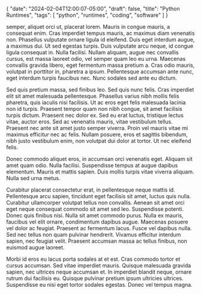 {
   "date": "2024-02-04T12:00:07-05:00",
   "draft": false,
   "title": "Python Runtimes",
   "tags": [
      "python",
      "runtimes",
      "coding",
      "software"
   ]
}

semper, aliquet orci ut, placerat lorem. Mauris in congue mauris, a consequat enim. Cras imperdiet tempus mauris, ac maximus diam venenatis non. Phasellus vulputate ornare ligula id eleifend. Duis eget interdum augue, a maximus dui. Ut sed egestas turpis. Duis vulputate arcu neque, id congue ligula consequat in. Nulla facilisi. Nullam aliquam, augue nec convallis cursus, est massa laoreet odio, vel semper quam leo eu urna. Maecenas convallis gravida libero, eget fermentum massa pretium a. Cras odio mauris, volutpat in porttitor in, pharetra a ipsum. Pellentesque accumsan ante nunc, eget interdum turpis faucibus nec. Nunc sodales sed ante eu dictum.

Sed quis pretium massa, sed finibus leo. Sed quis nunc felis. Cras imperdiet elit sit amet malesuada pellentesque. Phasellus varius nibh mollis felis pharetra, quis iaculis nisi facilisis. Ut ac eros eget felis malesuada lacinia non id turpis. Praesent tempor quam non nibh congue, sit amet facilisis turpis dictum. Praesent nec dolor ex. Sed eu erat luctus, tristique lectus vitae, auctor eros. Sed ac venenatis mauris, vitae vestibulum tellus. Praesent nec ante sit amet justo semper viverra. Proin vel mauris vitae mi maximus efficitur nec ac felis. Nullam posuere, eros et sagittis bibendum, nibh justo vestibulum enim, non volutpat dui dolor at tortor. Ut nec eleifend felis.

Donec commodo aliquet eros, in accumsan orci venenatis eget. Aliquam sit amet quam odio. Nulla facilisi. Suspendisse tempus at augue dapibus elementum. Mauris et mattis sapien. Duis mollis turpis vitae viverra aliquam. Nulla sed urna metus.

Curabitur placerat consectetur erat, in pellentesque neque mattis id. Pellentesque arcu sapien, tincidunt eget facilisis sit amet, luctus quis nulla. Curabitur ullamcorper volutpat tellus non convallis. Aenean sit amet orci eget neque consequat commodo sit amet sed leo. Suspendisse potenti. Donec quis finibus nisi. Nulla sit amet commodo purus. Nulla ex mauris, faucibus vel elit ornare, condimentum dapibus augue. Maecenas posuere vel dolor ac feugiat. Praesent ac fermentum lacus. Fusce vel dapibus nulla. Sed nec tellus non quam pulvinar hendrerit. Vivamus efficitur interdum sapien, nec feugiat velit. Praesent accumsan massa ac tellus finibus, non euismod augue laoreet.

Morbi id eros eu lacus porta sodales at et est. Cras commodo tortor et cursus accumsan. Sed vitae imperdiet mauris. Quisque malesuada gravida sapien, nec ultrices neque accumsan et. In imperdiet blandit neque, ornare rutrum dui facilisis eu. Quisque pulvinar pretium ipsum ultricies ultrices. Suspendisse eu nisi eget tortor sodales egestas. Donec vel tempus magna.